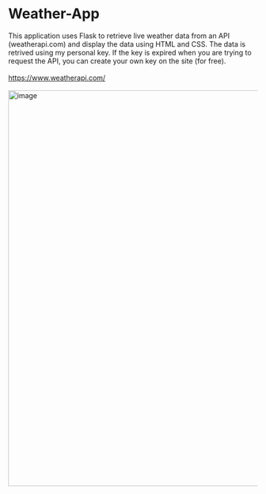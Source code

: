 # Weather-App
This application uses Flask to retrieve live weather data from an API (weatherapi.com) and display the data using HTML and CSS. The data is retrived using my personal key. If the key is expired when you are trying to request the API, you can create your own key on the site (for free).
<br><br>
https://www.weatherapi.com/
<br><br>
<img width="800" alt="image" src="https://github.com/Matt-Moran/Weather-App/assets/127899353/9a09979b-5ccb-4885-a8c0-4975f3d7cc03">
